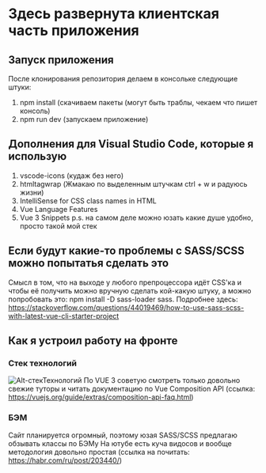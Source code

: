 # Здесь развернута клиентская часть приложения
## Запуск приложения
После клонирования репозитория делаем в консольке следующие штуки: 
1. npm install (скачиваем пакеты (могут быть траблы, чекаем что пишет консоль) 
2. npm run dev (запускаем приложение)

## Дополнения для Visual Studio Code, которые я использую
1. vscode-icons (кудаж без него)
2. htmltagwrap (Жмакаю по выделенным штучкам ctrl + w и радуюсь жизни)
3. IntelliSense for CSS class names in HTML
4. Vue Language Features
5. Vue 3 Snippets
p.s. на самом деле можно юзать какие душе удобно, просто такой мой стек

## Если будут какие-то проблемы с SASS/SCSS можно попытатья сделать это
Смысл в том, что на выходе у любого препроцессора идёт CSS'ка
и чтобы её получить можно вручную сделать кой-какую штуку,
а можно попробовать это: npm install -D sass-loader sass. 
Подробнее здесь: 
https://stackoverflow.com/questions/44019469/how-to-use-sass-scss-with-latest-vue-cli-starter-project

## Как я устроил работу на фронте
### Стек технологий
![Alt-стекТехнологий](https://psv4.userapi.com/c235031/u253826851/docs/d43/c283af0dd2c2/1.jpg?extra=NJ4c6Jn3tnGuCV7D_LemtEYq6zcWQvLYue3Byt2zvnHg71dQeRv4LfGm1kOYIYV1lXwMs1xHMa12NmIg7fZ-MiJ-5oLEwKuwyX2jsITQ-J9l5Rxbvcl1se_0PxUnikAslqpmq5LoZC_2XdV_VSDI6FNE)
По VUE 3 советую смотреть только довольно свежие туторы и читать документацию по Vue Composition API (ссылка: https://vuejs.org/guide/extras/composition-api-faq.html)
### БЭМ
Сайт планируется огромный, поэтому юзая SASS/SCSS предлагаю обзывать классы по БЭМу
На ютубе есть куча видосов и вообще методология довольно простая
(ссылка на почитать: https://habr.com/ru/post/203440/)

